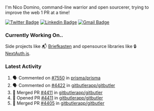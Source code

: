 
I'm Nico Domino, command-line warrior and open sourcerer, trying to improve the web 1 PR at a time!

[![Twitter Badge](https://img.shields.io/badge/-@ndom91-1ca0f1?style=flat-square&labelColor=1ca0f1&logo=twitter&logoColor=white&link=https://twitter.com/ndom91)](https://twitter.com/ndom91) [![Linkedin Badge](https://img.shields.io/badge/-ndom91-blue?style=flat-square&logo=Linkedin&logoColor=white&link=https://www.linkedin.com/in/ndom91/)](https://www.linkedin.com/in/ndom91/) [![Gmail Badge](https://img.shields.io/badge/-yo@ndo.dev-c14438?style=flat-square&logo=mail.ru&logoColor=white&link=mailto:yo@ndo.dev)](mailto:yo@ndo.dev)

### Currently Working On..

Side projects like 📬 [Briefkasten](https://briefkastenhq.com) and opensource libraries like 🔒 [NextAuth.js](https://github.com/nextauthjs/next-auth).

<!--START_SECTION_PROFILE_VIEWS:readme-info-->
<!--END_SECTION_PROFILE_VIEWS:readme-info-->

<!--START_SECTION_DAILY_COMMIT:readme-info-->
<!--END_SECTION_DAILY_COMMIT:readme-info-->

<!--START_SECTION_WEEKLY_COMMIT:readme-info-->
<!--END_SECTION_WEEKLY_COMMIT:readme-info-->

### Latest Activity

<!--START_SECTION:activity-->
1. 🗣 Commented on [#7550](https://github.com/prisma/prisma/issues/7550#issuecomment-2236046270) in [prisma/prisma](https://github.com/prisma/prisma)
2. 🗣 Commented on [#4422](https://github.com/gitbutlerapp/gitbutler/issues/4422#issuecomment-2236041632) in [gitbutlerapp/gitbutler](https://github.com/gitbutlerapp/gitbutler)
3. 🎉 Merged PR [#4411](https://github.com/gitbutlerapp/gitbutler/pull/4411) in [gitbutlerapp/gitbutler](https://github.com/gitbutlerapp/gitbutler)
4. 💪 Opened PR [#4411](https://github.com/gitbutlerapp/gitbutler/pull/4411) in [gitbutlerapp/gitbutler](https://github.com/gitbutlerapp/gitbutler)
5. 🎉 Merged PR [#4405](https://github.com/gitbutlerapp/gitbutler/pull/4405) in [gitbutlerapp/gitbutler](https://github.com/gitbutlerapp/gitbutler)
<!--END_SECTION:activity-->
